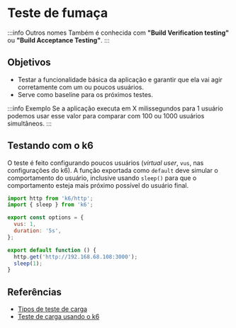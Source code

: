 # Teste de fumaça

:::info Outros nomes
Também é conhecida com **"Build Verification testing"** ou **"Build Acceptance Testing"**.
:::

## Objetivos

- Testar a funcionalidade básica da aplicação e garantir que ela vai agir corretamente com um ou poucos usuários.
- Serve como baseline para os próximos testes.

:::info Exemplo
Se a aplicação executa em X milissegundos para 1 usuário podemos usar esse valor para comparar com 100 ou 1000 usuários simultâneos.
:::

## Testando com o k6

O teste é feito configurando poucos usuários (_virtual user_, `vus`, nas configurações do k6). A função exportada como `default` deve simular o comportamento do usuário, inclusive usando `sleep()` para que o comportamento esteja mais próximo possível do usuário final.

```javascript
import http from 'k6/http';
import { sleep } from 'k6';

export const options = {
  vus: 1,
  duration: '5s',
};

export default function () {
  http.get('http://192.168.68.108:3000');
  sleep(1);
}
```

## Referências

- [Tipos de teste de carga](https://eltonminetto.dev/post/2024-01-05-load-test-types/)
- [Teste de carga usando o k6](https://eltonminetto.dev/post/2024-01-11-load-test-k6/)
